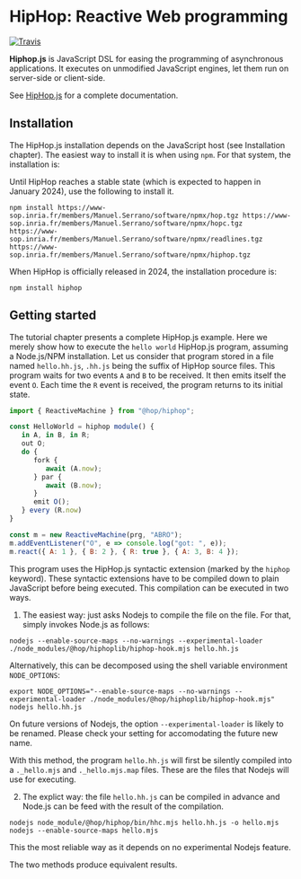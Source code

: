 HipHop: Reactive Web programming
================================

[![Travis](https://api.travis-ci.com/manuel-serrano/hiphop.svg)](https://travis-ci.com/manuel-serrano/hiphop/builds)

__Hiphop.js__ is JavaScript DSL for easing the programming of asynchronous
applications. It executes on unmodified JavaScript engines, let them run
on server-side or client-side. 

See [HipHop.js](http://hop.inria.fr/hiphop) for a complete documentation.

Installation
------------

The HipHop.js installation depends on the JavaScript host 
(see Installation chapter). The easiest way to install it is when using 
`npm`. For that system, the installation is:

Until HipHop reaches a stable state (which is expected to happen in January
2024), use the following to install it.

```
npm install https://www-sop.inria.fr/members/Manuel.Serrano/software/npmx/hop.tgz https://www-sop.inria.fr/members/Manuel.Serrano/software/npmx/hopc.tgz https://www-sop.inria.fr/members/Manuel.Serrano/software/npmx/readlines.tgz https://www-sop.inria.fr/members/Manuel.Serrano/software/npmx/hiphop.tgz
```

When HipHop is officially released in 2024, the installation procedure is:

```
npm install hiphop
```

Getting started
---------------

The tutorial chapter presents a complete HipHop.js example. Here we
merely show how to execute the `hello world` HipHop.js program,
assuming a Node.js/NPM installation. Let us consider that program
stored in a file named `hello.hh.js`, `.hh.js` being the suffix of
HipHop source files. This program waits for two events `A` and `B`
to be received. It then emits itself the event `O`. Each time the
`R` event is received, the program returns to its initial state.

```javascript
import { ReactiveMachine } from "@hop/hiphop";

const HelloWorld = hiphop module() {
   in A, in B, in R;
   out O;
   do {
      fork {
         await (A.now);
      } par {
         await (B.now);
      }
      emit O();
   } every (R.now)
}

const m = new ReactiveMachine(prg, "ABRO");
m.addEventListener("O", e => console.log("got: ", e));
m.react({ A: 1 }, { B: 2 }, { R: true }, { A: 3, B: 4 });
```

This program uses the HipHop.js syntactic extension (marked by the
`hiphop` keyword). These syntactic extensions have to be compiled down
to plain JavaScript before being executed. This compilation can be
executed in two ways. 

  1. The easiest way: just asks Nodejs to compile the file on the file. For 
  that, simply invokes Node.js as follows:
  
```
nodejs --enable-source-maps --no-warnings --experimental-loader ./node_modules/@hop/hiphoplib/hiphop-hook.mjs hello.hh.js
```

Alternatively, this can be decomposed using the shell variable environment
`NODE_OPTIONS`:

```
export NODE_OPTIONS="--enable-source-maps --no-warnings --experimental-loader ./node_modules/@hop/hiphoplib/hiphop-hook.mjs"
nodejs hello.hh.js
```

   On future versions of Nodejs, the option `--experimental-loader` is likely
   to be renamed. Please check your setting for accomodating the future new
   name.
   
   With this method, the program `hello.hh.js` will first be silently compiled
   into a `._hello.mjs` and `._hello.mjs.map` files. These are the files
   that Nodejs will use for executing.
   
   2. The explict way: the file `hello.hh.js` can be compiled in advance and
   Node.js can be feed with the result of the compilation.
   
```
nodejs node_module/@hop/hiphop/bin/hhc.mjs hello.hh.js -o hello.mjs
nodejs --enable-source-maps hello.mjs
```

   This the most reliable way as it depends on no experimental Nodejs feature.
   
The two methods produce equivalent results.



